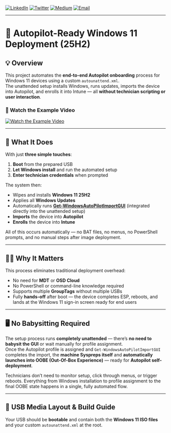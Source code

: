 [![LinkedIn](https://img.shields.io/badge/LinkedIn-0A66C2?style=for-the-badge&logo=linkedin&logoColor=white)](https://www.linkedin.com/in/markorr321/)
[![Twitter](https://img.shields.io/badge/Twitter-1DA1F2?style=for-the-badge&logo=twitter&logoColor=white)](https://x.com/MarkHunterOrr)
[![Medium](https://img.shields.io/badge/Medium-000000?style=for-the-badge&logo=medium&logoColor=white)](https://medium.com/@markhunterorr)
[![Email](https://img.shields.io/badge/Email-D14836?style=for-the-badge&logo=gmail&logoColor=white)](mailto:markorr321@gmail.com)

---

# 🧰 Autopilot-Ready Windows 11 Deployment (25H2)

## 💡 Overview
This project automates the **end-to-end Autopilot onboarding** process for Windows 11 devices using a custom `autounattend.xml`.  
The unattended setup installs Windows, runs updates, imports the device into Autopilot, and enrolls it into Intune — all **without technician scripting or user interaction**.

### 🎥 Watch the Example Video
[![Watch the Example Video](https://img.youtube.com/vi/90yOurzSGT4/0.jpg)](https://youtu.be/90yOurzSGT4?si=8eL8daCTa03LAy8T)

---

## 🚀 What It Does

With just **three simple touches**:

1. **Boot** from the prepared USB  
2. **Let Windows install** and run the automated setup  
3. **Enter technician credentials** when prompted  

The system then:

- Wipes and installs **Windows 11 25H2**  
- Applies all **Windows Updates**  
- Automatically runs **[Get-WindowsAutoPilotImportGUI](https://github.com/ugurkocde/AutoPilot_Import_GUI)** (integrated directly into the unattended setup)  
- **Imports** the device into **Autopilot**  
- **Enrolls** the device into **Intune**

All of this occurs automatically — no BAT files, no menus, no PowerShell prompts, and no manual steps after image deployment.

---

## 🧑‍💻 Why It Matters

This process eliminates traditional deployment overhead:

- No need for **MDT** or **OSD Cloud**  
- No PowerShell or command-line knowledge required  
- Supports multiple **GroupTags** without multiple USBs  
- Fully **hands-off** after boot — the device completes ESP, reboots, and lands at the Windows 11 sign-in screen ready for end users  

---

## 🖥️ No Babysitting Required

The setup process runs **completely unattended** — there’s **no need to babysit the GUI** or wait manually for profile assignment.  
Once the Autopilot profile is assigned and `Get-WindowsAutoPilotImportGUI` completes the import, the **machine Syspreps itself** and **automatically launches into OOBE (Out-Of-Box Experience)** — ready for **Autopilot self-deployment**.

Technicians don’t need to monitor setup, click through menus, or trigger reboots. Everything from Windows installation to profile assignment to the final OOBE state happens in a single, fully automated flow.

---

## 💾 USB Media Layout & Build Guide

Your USB should be **bootable** and contain both the **Windows 11 ISO files** and your custom `autounattend.xml` at the root.

